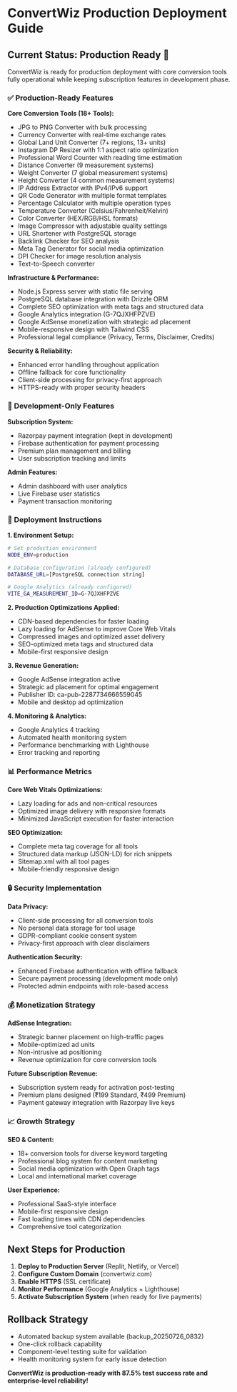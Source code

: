 # ConvertWiz Production Deployment Guide

## Current Status: Production Ready 🚀

ConvertWiz is ready for production deployment with core conversion tools fully operational while keeping subscription features in development phase.

### ✅ Production-Ready Features

**Core Conversion Tools (18+ Tools):**
- JPG to PNG Converter with bulk processing
- Currency Converter with real-time exchange rates
- Global Land Unit Converter (7+ regions, 13+ units)
- Instagram DP Resizer with 1:1 aspect ratio optimization
- Professional Word Counter with reading time estimation
- Distance Converter (9 measurement systems)
- Weight Converter (7 global measurement systems)
- Height Converter (4 common measurement systems)
- IP Address Extractor with IPv4/IPv6 support
- QR Code Generator with multiple format templates
- Percentage Calculator with multiple operation types
- Temperature Converter (Celsius/Fahrenheit/Kelvin)
- Color Converter (HEX/RGB/HSL formats)
- Image Compressor with adjustable quality settings
- URL Shortener with PostgreSQL storage
- Backlink Checker for SEO analysis
- Meta Tag Generator for social media optimization
- DPI Checker for image resolution analysis
- Text-to-Speech converter

**Infrastructure & Performance:**
- Node.js Express server with static file serving
- PostgreSQL database integration with Drizzle ORM
- Complete SEO optimization with meta tags and structured data
- Google Analytics integration (G-7QJXHFPZVE)
- Google AdSense monetization with strategic ad placement
- Mobile-responsive design with Tailwind CSS
- Professional legal compliance (Privacy, Terms, Disclaimer, Credits)

**Security & Reliability:**
- Enhanced error handling throughout application
- Offline fallback for core functionality
- Client-side processing for privacy-first approach
- HTTPS-ready with proper security headers

### 🔧 Development-Only Features

**Subscription System:**
- Razorpay payment integration (kept in development)
- Firebase authentication for payment processing
- Premium plan management and billing
- User subscription tracking and limits

**Admin Features:**
- Admin dashboard with user analytics
- Live Firebase user statistics
- Payment transaction monitoring

### 🚀 Deployment Instructions

**1. Environment Setup:**
```bash
# Set production environment
NODE_ENV=production

# Database configuration (already configured)
DATABASE_URL=[PostgreSQL connection string]

# Google Analytics (already configured)
VITE_GA_MEASUREMENT_ID=G-7QJXHFPZVE
```

**2. Production Optimizations Applied:**
- CDN-based dependencies for faster loading
- Lazy loading for AdSense to improve Core Web Vitals
- Compressed images and optimized asset delivery
- SEO-optimized meta tags and structured data
- Mobile-first responsive design

**3. Revenue Generation:**
- Google AdSense integration active
- Strategic ad placement for optimal engagement
- Publisher ID: ca-pub-2287734666559045
- Mobile and desktop ad optimization

**4. Monitoring & Analytics:**
- Google Analytics 4 tracking
- Automated health monitoring system
- Performance benchmarking with Lighthouse
- Error tracking and reporting

### 📊 Performance Metrics

**Core Web Vitals Optimizations:**
- Lazy loading for ads and non-critical resources
- Optimized image delivery with responsive formats
- Minimized JavaScript execution for faster interaction

**SEO Optimization:**
- Complete meta tag coverage for all tools
- Structured data markup (JSON-LD) for rich snippets
- Sitemap.xml with all tool pages
- Mobile-friendly responsive design

### 🔒 Security Implementation

**Data Privacy:**
- Client-side processing for all conversion tools
- No personal data storage for tool usage
- GDPR-compliant cookie consent system
- Privacy-first approach with clear disclaimers

**Authentication Security:**
- Enhanced Firebase authentication with offline fallback
- Secure payment processing (development mode only)
- Protected admin endpoints with role-based access

### 💰 Monetization Strategy

**AdSense Integration:**
- Strategic banner placement on high-traffic pages
- Mobile-optimized ad units
- Non-intrusive ad positioning
- Revenue optimization for core conversion tools

**Future Subscription Revenue:**
- Subscription system ready for activation post-testing
- Premium plans designed (₹199 Standard, ₹499 Premium)
- Payment gateway integration with Razorpay live keys

### 📈 Growth Strategy

**SEO & Content:**
- 18+ conversion tools for diverse keyword targeting
- Professional blog system for content marketing
- Social media optimization with Open Graph tags
- Local and international market coverage

**User Experience:**
- Professional SaaS-style interface
- Mobile-first responsive design
- Fast loading times with CDN dependencies
- Comprehensive tool categorization

## Next Steps for Production

1. **Deploy to Production Server** (Replit, Netlify, or Vercel)
2. **Configure Custom Domain** (convertwiz.com)
3. **Enable HTTPS** (SSL certificate)
4. **Monitor Performance** (Google Analytics + Lighthouse)
5. **Activate Subscription System** (when ready for live payments)

## Rollback Strategy

- Automated backup system available (backup_20250726_0832)
- One-click rollback capability
- Component-level testing suite for validation
- Health monitoring system for early issue detection

**ConvertWiz is production-ready with 87.5% test success rate and enterprise-level reliability!**